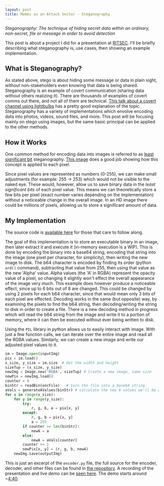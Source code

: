```yaml
---
layout: post
title: Memes as an Attack Vector - Steganography
---
```


*Steganography: The technique of hiding secret data within an ordinary, non-secret, file or message in order to avoid detection*  

This post is about a project I did for a presentation at [RITSEC](https://www.ritsec.club). I'll be briefly describing what steganography is, use cases, then showing an example implementation.  

## What is Steganography? 

As stated above, stego is about hiding some message or data in plain sight, without non-stakeholders even knowing that data is being shared. Steganography is an example of covert communication (sharing data without others realizing it).  There are thousands of examples of covert comms out there, and not all of them are technical. [This talk about a covert channel using lightbulbs](https://www.youtube.com/watch?v=5QCOE8R9bxY) has a pretty good explanation of the topic. Steganography has a variety of implementations which envolve encoding data into photos, videos, sound files, and more. This post will be focusing mainly on stego using images, but the same basic principal can be applied to the other methods.  

## How it Works  

One common method for encoding data into images is referred to as [least significant bit](https://pdfs.semanticscholar.org/c07b/e5a1a6f72efcb0d06a642491ee55d6630585.pdf) steganography.  [This image](https://i.stack.imgur.com/FnULg.png) does a good job showing how this concept is applied to each pixel. 

Since pixel values are represented as numbers (0-255), we can make small adjustments (for example: 255 -> 253) which would not be visible to the naked eye.  These would, however, allow us to save binary data in the *least significant bits* of each pixel value.  This means we can theoretically store a few bits per pixel (exact number varies depending on the implementation) without a noticeable change in the overall image.  In an HD image there could be millions of pixels, allowing us to store a significant amount of data.  

## My Implementation 

The source code is [available here](https://github.com/degenerat3/plainsight) for those that care to follow along.  

The goal of this implementation is to store an executable binary in an image, then later extract it and execute it (in-memory execution is a WIP). This is done by encoding the binary into a base64 string, encoding that string into the image (one pixel per character, for simplicity), then writing the new image to disk.  The b64 character is encoded by finding its order (python `ord()` command), subtracting that value from 255, then using that value as the new 'Alpha' value. Alpha values (the 'A' in RGBA) represent the opacity value of a pixel, so changing it slightly won't effect the overall appearance of the image very much. This example does however produce a noticeable effect, since up to 6 bits out of 8 are changed. This could be changed by using 2 pixels for each b64 character, since that would mean only 3 bits of each pixel are effected. Decoding works in the same (but opposite) way, by examining the pixels to find the b64 string, then decoding/writing the string to disk in order to create a file.  There is a new decoding method in progress which will read the b64 string from the image and write it to a portion of memory, where it can then be executed without ever being written to disk.    

Using the `PIL` library in python allows us to easily interact with image.  With just a few function calls, we can iterate over the entire image and read all the RGBA values. Similarly, we can create a new image and write our adjusted pixel values to it.  

```python
im = Image.open(inputImg)
pix = im.load()
x_size, y_size = im.size  # Get the width and height
sizeTup = (x_size, y_size)
newImg = Image.new('RGBA', sizeTup) # Create a new image, same size
newPix = newImg.load()
counter = 0
binStr = readBin(encFile)   # turn the file into a base64 string
aVals = generateAValues(binStr) # calculate the new A values we'll be writing
for x in range(x_size):
    for y in range(y_size):
        try:
            r, g, b, a = pix[x, y]
        except:
            r, g, b = pix[x, y]
            a = 255
        if counter >= len(binStr):
            newA = a
        else:
            newA = aVals[counter]
        counter += 1
        newPix[x, y] = (r, g, b, newA)
    newImg.save(outputImg)
```

This is just an excerpt of the `encoder.py` file, the full source for the encoder, decoder, and other files can be found in [the repository](https://github.com/degenerat3/plainsight). 
A recording of the presentation and live demo can be [seen here](https://www.youtube.com/watch?v=iKUQROblTxo). The demo starts around ~[4:40](https://youtu.be/iKUQROblTxo?t=280).